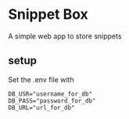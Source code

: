 # Snippet Box

A simple web app to store snippets

## setup

Set the .env file with

```
DB_USR="username_for_db"
DB_PASS="password_for_db"
DB_URL="url_for_db"
```

